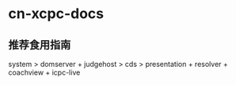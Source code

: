 # cn-xcpc-docs

## 推荐食用指南

system > domserver + judgehost > cds > presentation + resolver + coachview + icpc-live

